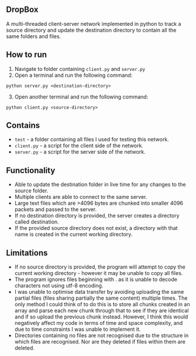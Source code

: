 ## DropBox

A  multi-threaded client-server network implemented in python to track a source directory and update the destination directory to contain all the same folders and files.

## How to run

1. Navigate to folder containing ```client.py``` and ```server.py```
2. Open a terminal and run the following command:
```
python server.py <destination-directory>
```
3. Open another terminal and run the following command:
```
python client.py <source-directory>
```

## Contains
- ```test``` - a folder containing all files I used for testing this network.
- ```client.py``` - a script for the client side of the network.
- ```server.py``` - a script for the server side of the network.

## Functionality
- Able to update the destination folder in live time for any changes to the source folder.
- Multiple clients are able to connect to the same server.
- Large text files which are >4096 bytes are chunked into smaller 4096 packets and passed to the server.
- If no destination directory is provided, the server creates a directory called destination.
- If the provided source directory does not exist, a directory with that name is created in the current working directory.

## Limitations
- If no source directory is provided, the program will attempt to copy the current working directory - however it may be unable to copy all files.
- The program ignores files beginning with . as it is unable to decode characters not using utf-8 encoding.
- I was unable to optimise data transfer by avoiding uploading the same partial files (files sharing partially the same content) multiple times. The only method I could think of to do this is to store all chunks created in an array and parse each new chunk through that to see if they are identical and if so upload the previous chunk instead. However, I think this would negatively affect my code in terms of time and space complexity, and due to time constraints I was unable to implement it.
- Directories containing no files are not recognised due to the structure in which files are recognised. Nor are they deleted if files within them are deleted.